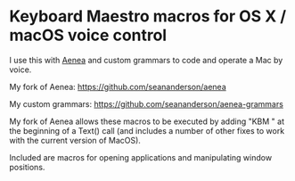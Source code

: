 # Keyboard Maestro macros for OS X / macOS voice control

I use this with [Aenea](https://github.com/dictation-toolbox/aenea) and custom grammars to code and operate a Mac by voice.

My fork of Aenea: <https://github.com/seananderson/aenea>

My custom grammars: <https://github.com/seananderson/aenea-grammars>

My fork of Aenea allows these macros to be executed by adding "KBM " at the beginning of a Text() call (and includes a number of other fixes to work with the current version of MacOS).

Included are macros for opening applications and manipulating window positions. 
